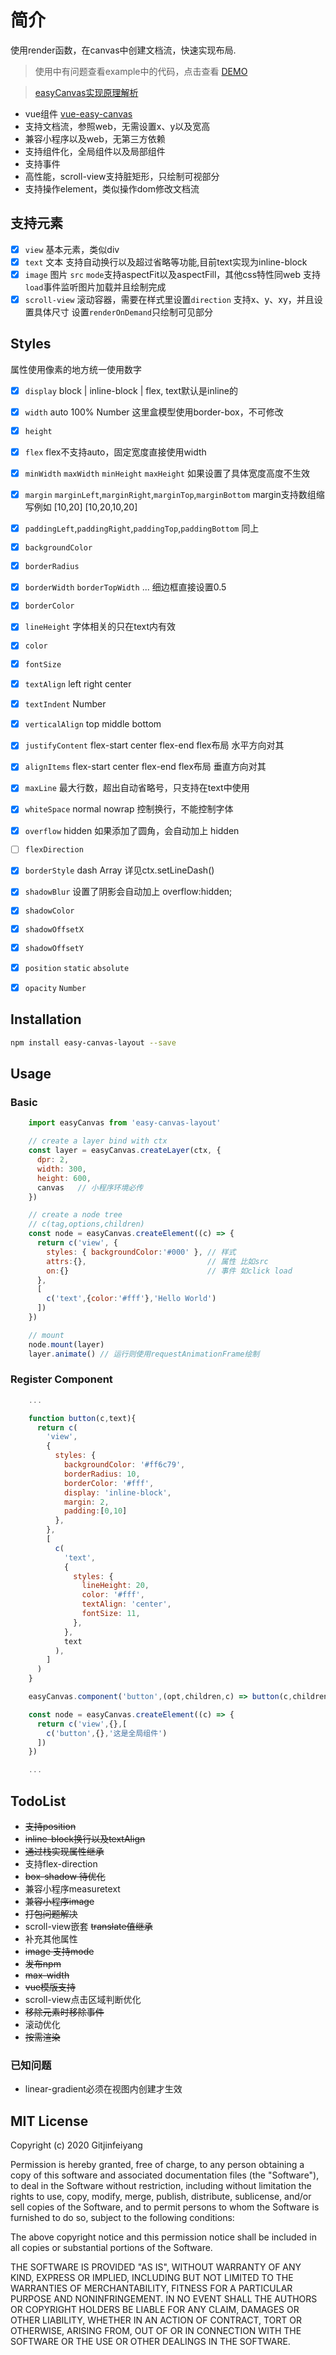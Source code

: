 # 简介
使用render函数，在canvas中创建文档流，快速实现布局.

> 使用中有问题查看example中的代码，点击查看 [DEMO](https://gitjinfeiyang.github.io/easy-canvas/example/)

> [easyCanvas实现原理解析](https://juejin.im/post/6871124987550531592)

- vue组件 [vue-easy-canvas](https://github.com/Gitjinfeiyang/vue-easy-canvas)
- 支持文档流，参照web，无需设置x、y以及宽高
- 兼容小程序以及web，无第三方依赖
- 支持组件化，全局组件以及局部组件
- 支持事件
- 高性能，scroll-view支持脏矩形，只绘制可视部分
- 支持操作element，类似操作dom修改文档流

## 支持元素
- [x] `view` 基本元素，类似div
- [x] `text` 文本 支持自动换行以及超过省略等功能,目前text实现为inline-block
- [x] `image` 图片 `src` `mode`支持aspectFit以及aspectFill，其他css特性同web 支持`load`事件监听图片加载并且绘制完成
- [x] `scroll-view` 滚动容器，需要在样式里设置`direction` 支持x、y、xy，并且设置具体尺寸 设置`renderOnDemand`只绘制可见部分

## Styles
属性使用像素的地方统一使用数字

- [x] `display` block | inline-block | flex, text默认是inline的
- [x] `width` auto 100% Number 这里盒模型使用border-box，不可修改
- [x] `height`
- [x] `flex` flex不支持auto，固定宽度直接使用width
- [x] `minWidth` `maxWidth` `minHeight` `maxHeight` 如果设置了具体宽度高度不生效
- [x] `margin` `marginLeft`,`marginRight`,`marginTop`,`marginBottom` margin支持数组缩写例如 [10,20] [10,20,10,20]
- [x] `paddingLeft`,`paddingRight`,`paddingTop`,`paddingBottom` 同上
- [x] `backgroundColor`
- [x] `borderRadius`
- [x] `borderWidth` `borderTopWidth` ... 细边框直接设置0.5
- [x] `borderColor`
- [x] `lineHeight` 字体相关的只在text内有效
- [x] `color`
- [x] `fontSize`
- [x] `textAlign` left right center
- [x] `textIndent` Number
- [x] `verticalAlign` top middle bottom
- [x] `justifyContent` flex-start center flex-end flex布局 水平方向对其
- [x] `alignItems` flex-start center flex-end flex布局 垂直方向对其
- [x] `maxLine` 最大行数，超出自动省略号，只支持在text中使用
- [x] `whiteSpace` normal nowrap 控制换行，不能控制字体
- [x] `overflow` hidden 如果添加了圆角，会自动加上 hidden
- [ ] `flexDirection`
- [x] `borderStyle` dash Array 详见ctx.setLineDash()
- [x] `shadowBlur` 设置了阴影会自动加上 overflow:hidden;
- [x] `shadowColor`
- [x] `shadowOffsetX`
- [x] `shadowOffsetY`
- [x] `position` `static` `absolute`
- [x] `opacity` `Number`


## Installation

``` bash
npm install easy-canvas-layout --save
```

## Usage

### Basic
``` javascript
    import easyCanvas from 'easy-canvas-layout'

    // create a layer bind with ctx
    const layer = easyCanvas.createLayer(ctx, {
      dpr: 2,
      width: 300,
      height: 600,
      canvas   // 小程序环境必传
    })

    // create a node tree
    // c(tag,options,children)
    const node = easyCanvas.createElement((c) => {
      return c('view', {
        styles: { backgroundColor:'#000' }, // 样式
        attrs:{},                           // 属性 比如src
        on:{}                               // 事件 如click load
      },
      [
        c('text',{color:'#fff'},'Hello World')
      ])
    })

    // mount
    node.mount(layer)
    layer.animate() // 运行则使用requestAnimationFrame绘制

```
### Register Component
``` javascript
    ...

    function button(c,text){
      return c(
        'view',
        {
          styles: {
            backgroundColor: '#ff6c79',
            borderRadius: 10,
            borderColor: '#fff',
            display: 'inline-block',
            margin: 2,
            padding:[0,10]
          },
        },
        [
          c(
            'text',
            {
              styles: {
                lineHeight: 20,
                color: '#fff',
                textAlign: 'center',
                fontSize: 11,
              },
            },
            text
          ),
        ]
      )
    }

    easyCanvas.component('button',(opt,children,c) => button(c,children))

    const node = easyCanvas.createElement((c) => {
      return c('view',{},[
        c('button',{},'这是全局组件')
      ])
    })

    ...

```

## TodoList
* ~~支持position~~
* ~~inline-block换行以及textAlign~~
* ~~通过栈实现属性继承~~
* 支持flex-direction
* ~~box-shadow 待优化~~
* 兼容小程序measuretext
* ~~兼容小程序image~~
* ~~打包问题解决~~
* scroll-view嵌套 ~~translate值继承~~
* 补充其他属性
* ~~image 支持mode~~
* ~~发布npm~~
* ~~max-width~~
* ~~vue模版支持~~
* scroll-view点击区域判断优化
* ~~移除元素时移除事件~~
* 滚动优化
* ~~按需渲染~~

### 已知问题
* linear-gradient必须在视图内创建才生效

## MIT License

Copyright (c) 2020 Gitjinfeiyang

Permission is hereby granted, free of charge, to any person obtaining a copy
of this software and associated documentation files (the "Software"), to deal
in the Software without restriction, including without limitation the rights
to use, copy, modify, merge, publish, distribute, sublicense, and/or sell
copies of the Software, and to permit persons to whom the Software is
furnished to do so, subject to the following conditions:

The above copyright notice and this permission notice shall be included in all
copies or substantial portions of the Software.

THE SOFTWARE IS PROVIDED "AS IS", WITHOUT WARRANTY OF ANY KIND, EXPRESS OR
IMPLIED, INCLUDING BUT NOT LIMITED TO THE WARRANTIES OF MERCHANTABILITY,
FITNESS FOR A PARTICULAR PURPOSE AND NONINFRINGEMENT. IN NO EVENT SHALL THE
AUTHORS OR COPYRIGHT HOLDERS BE LIABLE FOR ANY CLAIM, DAMAGES OR OTHER
LIABILITY, WHETHER IN AN ACTION OF CONTRACT, TORT OR OTHERWISE, ARISING FROM,
OUT OF OR IN CONNECTION WITH THE SOFTWARE OR THE USE OR OTHER DEALINGS IN THE
SOFTWARE.
